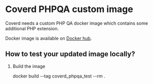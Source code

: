 # Coverd PHPQA custom image

Coverd needs a custom PHP QA docker image which contains some additional PHP extension.

Docker image is available on [Docker hub](https://hub.docker.com/repository/docker/coverd/phpqa).

## How to test your updated image locally?

1. Build the image

    docker build --tag coverd_phpqa_test --rm .
